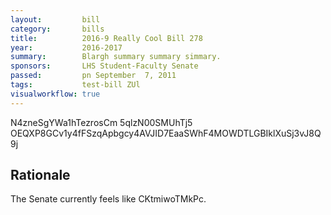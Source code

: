 ```yaml
---
layout:         bill
category:       bills
title:          2016-9 Really Cool Bill 278
year:           2016-2017
summary:        Blargh summary summary simmary.
sponsors:       LHS Student-Faculty Senate
passed:         pn September  7, 2011
tags:           test-bill ZUl
visualworkflow: true
---
```



N4zneSgYWa1hTezrosCm 5qlzN00SMUhTj5 OEQXP8GCv1y4fFSzqApbgcy4AVJID7EaaSWhF4MOWDTLGBIklXuSj3vJ8Q9j 




Rationale
---------
The Senate currently feels like CKtmiwoTMkPc.
